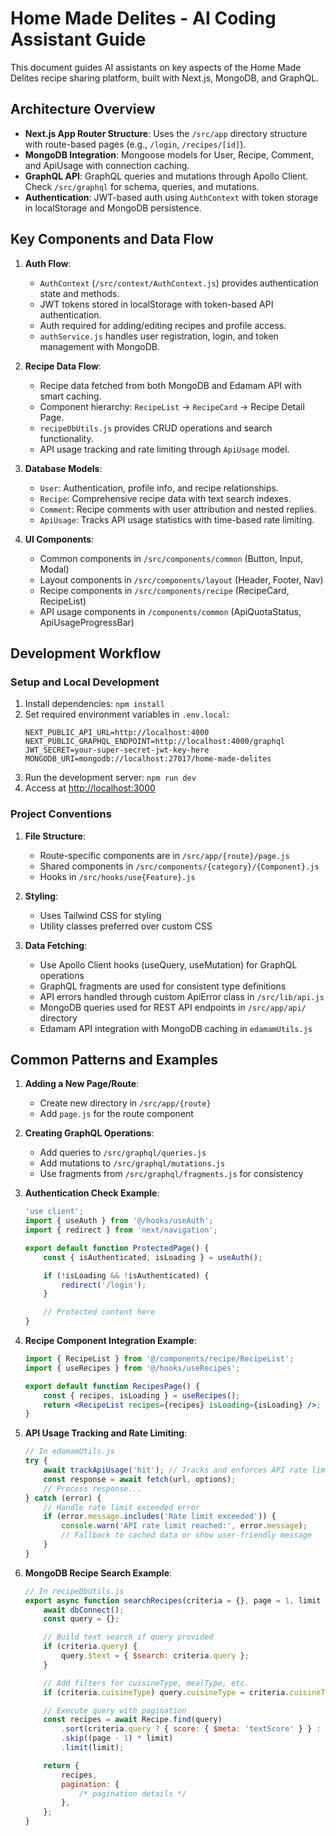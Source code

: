 # Home Made Delites - AI Coding Assistant Guide

This document guides AI assistants on key aspects of the Home Made Delites recipe sharing platform, built with Next.js, MongoDB, and GraphQL.

## Architecture Overview

-   **Next.js App Router Structure**: Uses the `/src/app` directory structure with route-based pages (e.g., `/login`, `/recipes/[id]`).
-   **MongoDB Integration**: Mongoose models for User, Recipe, Comment, and ApiUsage with connection caching.
-   **GraphQL API**: GraphQL queries and mutations through Apollo Client. Check `/src/graphql` for schema, queries, and mutations.
-   **Authentication**: JWT-based auth using `AuthContext` with token storage in localStorage and MongoDB persistence.

## Key Components and Data Flow

1. **Auth Flow**:

    - `AuthContext` (`/src/context/AuthContext.js`) provides authentication state and methods.
    - JWT tokens stored in localStorage with token-based API authentication.
    - Auth required for adding/editing recipes and profile access.
    - `authService.js` handles user registration, login, and token management with MongoDB.

2. **Recipe Data Flow**:

    - Recipe data fetched from both MongoDB and Edamam API with smart caching.
    - Component hierarchy: `RecipeList` → `RecipeCard` → Recipe Detail Page.
    - `recipeDbUtils.js` provides CRUD operations and search functionality.
    - API usage tracking and rate limiting through `ApiUsage` model.

3. **Database Models**:
    - `User`: Authentication, profile info, and recipe relationships.
    - `Recipe`: Comprehensive recipe data with text search indexes.
    - `Comment`: Recipe comments with user attribution and nested replies.
    - `ApiUsage`: Tracks API usage statistics with time-based rate limiting.
4. **UI Components**:
    - Common components in `/src/components/common` (Button, Input, Modal)
    - Layout components in `/src/components/layout` (Header, Footer, Nav)
    - Recipe components in `/src/components/recipe` (RecipeCard, RecipeList)
    - API usage components in `/components/common` (ApiQuotaStatus, ApiUsageProgressBar)

## Development Workflow

### Setup and Local Development

1. Install dependencies: `npm install`
2. Set required environment variables in `.env.local`:
    ```
    NEXT_PUBLIC_API_URL=http://localhost:4000
    NEXT_PUBLIC_GRAPHQL_ENDPOINT=http://localhost:4000/graphql
    JWT_SECRET=your-super-secret-jwt-key-here
    MONGODB_URI=mongodb://localhost:27017/home-made-delites
    ```
3. Run the development server: `npm run dev`
4. Access at [http://localhost:3000](http://localhost:3000)

### Project Conventions

1. **File Structure**:

    - Route-specific components are in `/src/app/{route}/page.js`
    - Shared components in `/src/components/{category}/{Component}.js`
    - Hooks in `/src/hooks/use{Feature}.js`

2. **Styling**:

    - Uses Tailwind CSS for styling
    - Utility classes preferred over custom CSS

3. **Data Fetching**:
    - Use Apollo Client hooks (useQuery, useMutation) for GraphQL operations
    - GraphQL fragments are used for consistent type definitions
    - API errors handled through custom ApiError class in `/src/lib/api.js`
    - MongoDB queries used for REST API endpoints in `/src/app/api/` directory
    - Edamam API integration with MongoDB caching in `edamamUtils.js`

## Common Patterns and Examples

1. **Adding a New Page/Route**:

    - Create new directory in `/src/app/{route}`
    - Add `page.js` for the route component

2. **Creating GraphQL Operations**:

    - Add queries to `/src/graphql/queries.js`
    - Add mutations to `/src/graphql/mutations.js`
    - Use fragments from `/src/graphql/fragments.js` for consistency

3. **Authentication Check Example**:

    ```jsx
    'use client';
    import { useAuth } from '@/hooks/useAuth';
    import { redirect } from 'next/navigation';

    export default function ProtectedPage() {
    	const { isAuthenticated, isLoading } = useAuth();

    	if (!isLoading && !isAuthenticated) {
    		redirect('/login');
    	}

    	// Protected content here
    }
    ```

4. **Recipe Component Integration Example**:

    ```jsx
    import { RecipeList } from '@/components/recipe/RecipeList';
    import { useRecipes } from '@/hooks/useRecipes';

    export default function RecipesPage() {
    	const { recipes, isLoading } = useRecipes();
    	return <RecipeList recipes={recipes} isLoading={isLoading} />;
    }
    ```

5. **API Usage Tracking and Rate Limiting**:

    ```javascript
    // In edamamUtils.js
    try {
    	await trackApiUsage('hit'); // Tracks and enforces API rate limits
    	const response = await fetch(url, options);
    	// Process response...
    } catch (error) {
    	// Handle rate limit exceeded error
    	if (error.message.includes('Rate limit exceeded')) {
    		console.warn('API rate limit reached:', error.message);
    		// Fallback to cached data or show user-friendly message
    	}
    }
    ```

6. **MongoDB Recipe Search Example**:

    ```javascript
    // In recipeDbUtils.js
    export async function searchRecipes(criteria = {}, page = 1, limit = 10) {
    	await dbConnect();
    	const query = {};

    	// Build text search if query provided
    	if (criteria.query) {
    		query.$text = { $search: criteria.query };
    	}

    	// Add filters for cuisineType, mealType, etc.
    	if (criteria.cuisineType) query.cuisineType = criteria.cuisineType;

    	// Execute query with pagination
    	const recipes = await Recipe.find(query)
    		.sort(criteria.query ? { score: { $meta: 'textScore' } } : { createdAt: -1 })
    		.skip((page - 1) * limit)
    		.limit(limit);

    	return {
    		recipes,
    		pagination: {
    			/* pagination details */
    		},
    	};
    }
    ```
